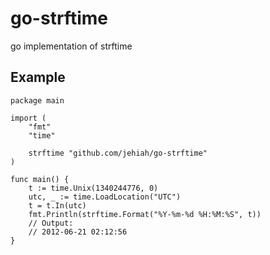 go-strftime
===========

go implementation of strftime

## Example

```
package main

import (
	"fmt"
	"time"

	strftime "github.com/jehiah/go-strftime"
)

func main() {
	t := time.Unix(1340244776, 0)
	utc, _ := time.LoadLocation("UTC")
	t = t.In(utc)
	fmt.Println(strftime.Format("%Y-%m-%d %H:%M:%S", t))
	// Output:
	// 2012-06-21 02:12:56
}
```
